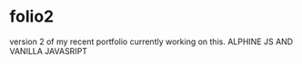 # folio2
version 2 of my recent portfolio
currently working on this.
ALPHINE JS AND VANILLA JAVASRIPT
